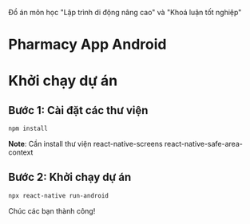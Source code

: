 Đồ án môn học "Lập trình di động nâng cao" và "Khoá luận tốt nghiệp"

# Pharmacy App Android
# Khởi chạy dự án
## Bước 1: Cài đặt các thư viện
```bash
npm install
```
**Note**: Cần install thư viện react-native-screens react-native-safe-area-context
## Bước 2: Khởi chạy dự án 
```bash
npx react-native run-android
```
Chúc các bạn thành công!
